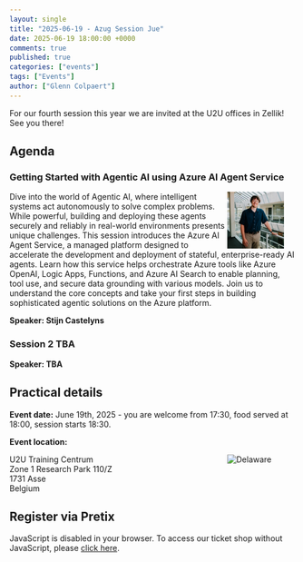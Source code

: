 ```yaml
---
layout: single
title: "2025-06-19 - Azug Session Jue"
date: 2025-06-19 18:00:00 +0000
comments: true
published: true
categories: ["events"]
tags: ["Events"]
author: ["Glenn Colpaert"]
---
```


For our fourth session this year we are invited at the U2U offices in Zellik! See you there!

## Agenda

### Getting Started with Agentic AI using Azure AI Agent Service

<img src="/assets/media/speakers/stijn-castelyns.jpg" alt="Stijn Castelyns" align="right" height="100" width="100" style="margin-right: 20px;">
Dive into the world of Agentic AI, where intelligent systems act autonomously to solve complex problems. While powerful, building and deploying these agents securely and reliably in real-world environments presents unique challenges. This session introduces the Azure AI Agent Service, a managed platform designed to accelerate the development and deployment of stateful, enterprise-ready AI agents. Learn how this service helps orchestrate Azure tools like Azure OpenAI, Logic Apps, Functions, and Azure AI Search to enable planning, tool use, and secure data grounding with various models. Join us to understand the core concepts and take your first steps in building sophisticated agentic solutions on the Azure platform.

**Speaker: Stijn Castelyns**

### Session 2 TBA

**Speaker:  TBA**

## Practical details

**Event date:** June 19th, 2025 - you are welcome from 17:30, food served at 18:00, session starts 18:30.

**Event location:**<br />

<img width="120" height="60" align="right" alt="Delaware" src="/assets/media/sponsors/logo-u2u.png">U2U Training Centrum<br/>
Zone 1 Research Park 110/Z <br/>
1731 Asse<br/>
Belgium

## Register via Pretix

<link rel="stylesheet" type="text/css" href="https://pretix.eu/azug/20250619/widget/v1.css">
<script type="text/javascript" src="https://pretix.eu/widget/v1.en.js" async></script>
<pretix-widget event="https://pretix.eu/azug/20250619/" single-item-select="button"></pretix-widget>
<noscript>
   <div class="pretix-widget">
        <div class="pretix-widget-info-message">
            JavaScript is disabled in your browser. To access our ticket shop without JavaScript, please <a target="_blank" rel="noopener" href="https://pretix.eu/azug/20250619/">click here</a>.
        </div>
    </div>
</noscript>
